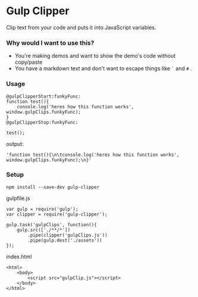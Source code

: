 
Gulp Clipper
============

Clip text from your code and puts it into JavaScript variables.


### Why would I want to use this?
  * You're making demos and want to show the demo's code without copy/paste
  * You have a markdown text and don't want to escape things like `` ` `` and `#` .


### Usage

```
@gulpClipperStart:funkyFunc:
function test(){
	console.log('heres how this function works', window.gulpClips.funkyFunc);
}
@gulpClipperStop:funkyFunc:

test();
```

output:
```
'function test(){\n\tconsole.log('heres how this function works', window.gulpClips.funkyFunc);\n}'
```

### Setup

`npm install --save-dev gulp-clipper`

gulpfile.js
```
var gulp = require('gulp');
var clipper = require('gulp-clipper');

gulp.task('gulpClips', function(){
    gulp.src(['./**/*'])
        .pipe(clipper('gulpClips.js'))
        .pipe(gulp.dest('./assets'))
});
```

index.html
```
<html>
	<body>
		<script src="gulpClip.js"></script>
	</body>
</html>
```